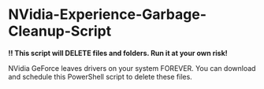 # NVidia-Experience-Garbage-Cleanup-Script

**:bangbang: This script will DELETE files and folders. Run it at your own risk!**

NVidia GeForce leaves drivers on your system FOREVER. You can download and schedule this PowerShell script to delete these files.
